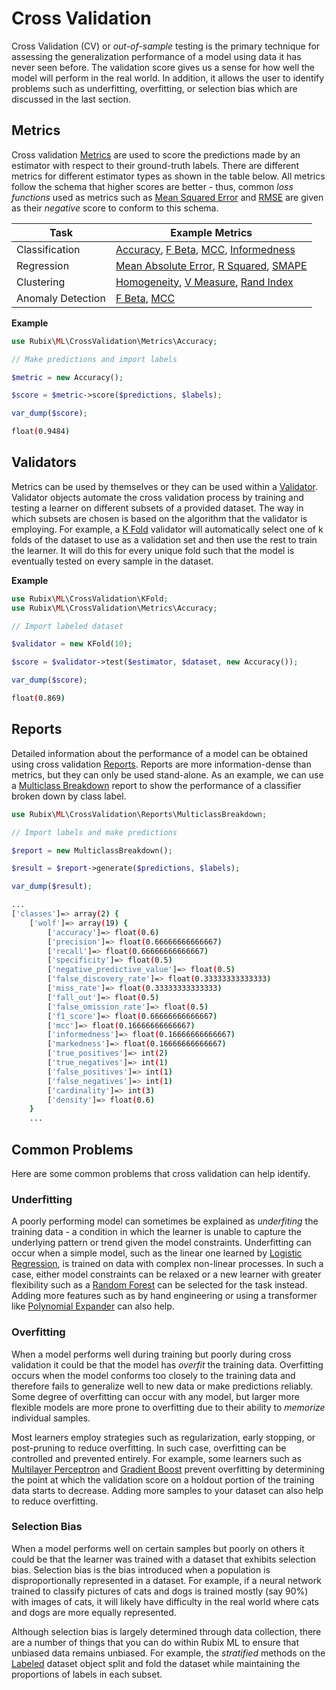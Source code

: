 # Cross Validation
Cross Validation (CV) or *out-of-sample* testing is the primary technique for assessing the generalization performance of a model using data it has never seen before. The validation score gives us a sense for how well the model will perform in the real world. In addition, it allows the user to identify problems such as underfitting, overfitting, or selection bias which are discussed in the last section.

## Metrics
Cross validation [Metrics](cross-validation/metrics/api.md) are used to score the predictions made by an estimator with respect to their ground-truth labels. There are different metrics for different estimator types as shown in the table below. All metrics follow the schema that higher scores are better - thus, common *loss functions* used as metrics such as [Mean Squared Error](https://docs.rubixml.com/en/latest/cross-validation/metrics/mean-squared-error.html) and [RMSE](https://docs.rubixml.com/en/latest/cross-validation/metrics/rmse.html) are given as their *negative* score to conform to this schema.

| Task | Example Metrics |
|---|---|
| Classification | [Accuracy](cross-validation/metrics/accuracy.md), [F Beta](cross-validation/metrics/f-beta.md), [MCC](cross-validation/metrics/mcc.md), [Informedness](cross-validation/metrics/informedness.md) |
| Regression | [Mean Absolute Error](cross-validation/metrics/mean-absolute-error.md), [R Squared](cross-validation/metrics/r-squared.md), [SMAPE](cross-validation/metrics/smape.md) |
| Clustering | [Homogeneity](cross-validation/metrics/homogeneity.md), [V Measure](cross-validation/metrics/v-measure.md), [Rand Index](cross-validation/metrics/rand-index.md) |
| Anomaly Detection | [F Beta](cross-validation/metrics/f-beta.md), [MCC](cross-validation/metrics/mcc.md) |

**Example**

```php
use Rubix\ML\CrossValidation\Metrics\Accuracy;

// Make predictions and import labels

$metric = new Accuracy();

$score = $metric->score($predictions, $labels);

var_dump($score);
```

```sh
float(0.9484)
```

## Validators
Metrics can be used by themselves or they can be used within a [Validator](cross-validation/api.md). Validator objects automate the cross validation process by training and testing a learner on different subsets of a provided dataset. The way in which subsets are chosen is based on the algorithm that the validator is employing. For example, a [K Fold](cross-validation/k-fold.md) validator will automatically select one of k folds of the dataset to use as a validation set and then use the rest to train the learner. It will do this for every unique fold such that the model is eventually tested on every sample in the dataset.

**Example**

```php
use Rubix\ML\CrossValidation\KFold;
use Rubix\ML\CrossValidation\Metrics\Accuracy;

// Import labeled dataset

$validator = new KFold(10);

$score = $validator->test($estimator, $dataset, new Accuracy());

var_dump($score);
```

```sh
float(0.869)
```

## Reports
Detailed information about the performance of a model can be obtained using cross validation [Reports](cross-validation/reports/api.md). Reports are more information-dense than metrics, but they can only be used stand-alone. As an example, we can use a [Multiclass Breakdown](cross-validation/reports/multiclass-breakdown.md) report to show the performance of a classifier broken down by class label.

```php
use Rubix\ML\CrossValidation\Reports\MulticlassBreakdown;

// Import labels and make predictions

$report = new MulticlassBreakdown();

$result = $report->generate($predictions, $labels);

var_dump($result);
```

```sh
...
['classes']=> array(2) {
	['wolf']=> array(19) {
      	['accuracy']=> float(0.6)
      	['precision']=> float(0.66666666666667)
      	['recall']=> float(0.66666666666667)
      	['specificity']=> float(0.5)
      	['negative_predictive_value']=> float(0.5)
      	['false_discovery_rate']=> float(0.33333333333333)
      	['miss_rate']=> float(0.33333333333333)
      	['fall_out']=> float(0.5)
      	['false_omission_rate']=> float(0.5)
     	['f1_score']=> float(0.66666666666667)
      	['mcc']=> float(0.16666666666667)
      	['informedness']=> float(0.16666666666667)
      	['markedness']=> float(0.16666666666667)
      	['true_positives']=> int(2)
      	['true_negatives']=> int(1)
      	['false_positives']=> int(1)
      	['false_negatives']=> int(1)
      	['cardinality']=> int(3)
      	['density']=> float(0.6)
    }
    ...
```

## Common Problems
Here are some common problems that cross validation can help identify.

### Underfitting
A poorly performing model can sometimes be explained as *underfiting* the training data - a condition in which the learner is unable to capture the underlying pattern or trend given the model constraints. Underfitting can occur when a simple model, such as the linear one learned by [Logistic Regression](classifiers/logistic-regression.md), is trained on data with complex non-linear processes. In such a case, either model constraints can be relaxed or a new learner with greater flexibility such as a [Random Forest](classifiers/random-forest.md) can be selected for the task instead. Adding more features such as by hand engineering or using a transformer like [Polynomial Expander](transformers/polynomial-expander.md) can also help.

### Overfitting
When a model performs well during training but poorly during cross validation it could be that the model has *overfit* the training data. Overfitting occurs when the model conforms too closely to the training data and therefore fails to generalize well to new data or make predictions reliably. Some degree of overfitting can occur with any model, but larger more flexible models are more prone to overfitting due to their ability to *memorize* individual samples.

Most learners employ strategies such as regularization, early stopping, or post-pruning to reduce overfitting. In such case, overfitting can be controlled and prevented entirely. For example, some learners such as [Multilayer Perceptron](classifiers/multilayer-perceptron.md) and [Gradient Boost](regressors/gradient-boost.md) prevent overfitting by determining the point at which the validation score on a holdout portion of the training data starts to decrease. Adding more samples to your dataset can also help to reduce overfitting.

### Selection Bias
When a model performs well on certain samples but poorly on others it could be that the learner was trained with a dataset that exhibits selection bias. Selection bias is the bias introduced when a population is disproportionally represented in a dataset. For example, if a neural network trained to classify pictures of cats and dogs is trained mostly (say 90%) with images of cats, it will likely have difficulty in the real world where cats and dogs are more equally represented.

Although selection bias is largely determined through data collection, there are a number of things that you can do within Rubix ML to ensure that unbiased data remains unbiased. For example, the *stratified* methods on the [Labeled](datasets/labeled.md) dataset object split and fold the dataset while maintaining the proportions of labels in each subset.